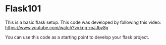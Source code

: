# Flask101
This is a basic flask setup.  This code was developed by following this video:
https://www.youtube.com/watch?v=kng-mJJby8g

You can use this code as a starting point to develop your flask project.
